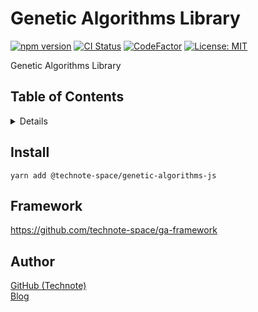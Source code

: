# Genetic Algorithms Library

[![npm version](https://badge.fury.io/js/%40technote-space%2Fgenetic-algorithms-js.svg)](https://badge.fury.io/js/%40technote-space%2Fgenetic-algorithms-js)
[![CI Status](https://github.com/technote-space/genetic-algorithms-js/workflows/CI/badge.svg)](https://github.com/technote-space/genetic-algorithms-js/actions)
[![CodeFactor](https://www.codefactor.io/repository/github/technote-space/genetic-algorithms-js/badge)](https://www.codefactor.io/repository/github/technote-space/genetic-algorithms-js)
[![License: MIT](https://img.shields.io/badge/License-MIT-blue.svg)](https://github.com/technote-space/genetic-algorithms-js/blob/master/LICENSE)

Genetic Algorithms Library

## Table of Contents

<!-- START doctoc generated TOC please keep comment here to allow auto update -->
<!-- DON'T EDIT THIS SECTION, INSTEAD RE-RUN doctoc TO UPDATE -->
<details>
<summary>Details</summary>

- [Install](#install)
- [Framework](#framework)
- [Author](#author)

</details>
<!-- END doctoc generated TOC please keep comment here to allow auto update -->

## Install
```shell script
yarn add @technote-space/genetic-algorithms-js
```

## Framework
https://github.com/technote-space/ga-framework

## Author
[GitHub (Technote)](https://github.com/technote-space)  
[Blog](https://technote.space)
